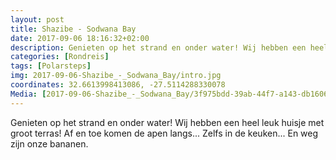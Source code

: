 ```yaml
---
layout: post
title: Shazibe - Sodwana Bay
date: 2017-09-06 18:16:32+02:00
description: Genieten op het strand en onder water! Wij hebben een heel leuk huisje met groot terras! Af en toe komen de apen langs... Zelfs in de keuken... En weg zijn onze bananen.
categories: [Rondreis]
tags: [Polarsteps]
img: 2017-09-06-Shazibe_-_Sodwana_Bay/intro.jpg
coordinates: 32.6613998413086, -27.5114288330078
Media: [2017-09-06-Shazibe_-_Sodwana_Bay/3f975bdd-39ab-44f7-a143-db1606d18a9f_large_image.jpg, 2017-09-06-Shazibe_-_Sodwana_Bay/b9f22748-2af3-43ab-816a-7ab6029a8869_large_image.jpg, 2017-09-06-Shazibe_-_Sodwana_Bay/225e0320-81bc-4c7b-8692-cc425bf32a06_large_image.jpg, 2017-09-06-Shazibe_-_Sodwana_Bay/14aff61a-94b6-4ee7-ab7d-9475460c280c_large_image.jpg, 2017-09-06-Shazibe_-_Sodwana_Bay/ef4da165-14c9-44d3-b591-6cb2f2107e30_large_image.jpg, 2017-09-06-Shazibe_-_Sodwana_Bay/255a9f91-4b47-4261-847d-0e3fd9236084_large_image.jpg, 2017-09-06-Shazibe_-_Sodwana_Bay/3989c1d3-8067-4325-9006-ec5eed0b270a_large_image.jpg, 2017-09-06-Shazibe_-_Sodwana_Bay/96d76ea4-9287-40de-a4ee-8d9dac6a0e01_large_image.jpg, 2017-09-06-Shazibe_-_Sodwana_Bay/770595bf-f45a-4597-bc72-a7f5a21d9e69_large_image.jpg]
---
```

Genieten op het strand en onder water! 
Wij hebben een heel leuk huisje met groot terras! Af en toe komen de apen langs... Zelfs in de keuken... En weg zijn onze bananen. 
